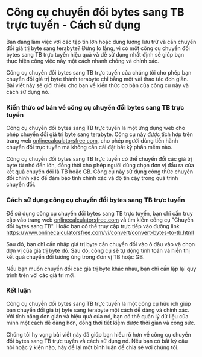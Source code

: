 Công cụ chuyển đổi bytes sang TB trực tuyến - Cách sử dụng
==========================================================

Bạn đang làm việc với các tập tin lớn hoặc dung lượng lưu trữ và cần chuyển đổi giá trị byte sang terabyte? Đừng lo lắng, vì có một công cụ chuyển đổi bytes sang TB trực tuyến hiệu quả và dễ sử dụng nhất định sẽ giúp bạn thực hiện công việc này một cách nhanh chóng và chính xác.

Công cụ chuyển đổi bytes sang TB trực tuyến của chúng tôi cho phép bạn chuyển đổi giá trị byte thành terabyte chỉ bằng một vài thao tác đơn giản. Bài viết này sẽ giới thiệu cho bạn về kiến thức cơ bản của công cụ này và cách sử dụng nó.

###  Kiến thức cơ bản về công cụ chuyển đổi bytes sang TB trực tuyến 

Công cụ chuyển đổi bytes sang TB trực tuyến là một ứng dụng web cho phép chuyển đổi giá trị byte sang terabyte. Công cụ này được tích hợp trên trang web [onlinecalculatorsfree.com](http://onlinecalculatorsfree.com), cho phép người dùng tiến hành chuyển đổi trực tuyến mà không cần cài đặt bất kỳ phần mềm nào.

Công cụ chuyển đổi bytes sang TB trực tuyến có thể chuyển đổi các giá trị byte từ nhỏ đến lớn, đồng thời cho phép người dùng chọn đơn vị đầu ra của kết quả chuyển đổi là TB hoặc GB. Công cụ này sử dụng công thức chuyển đổi chính xác để đảm bảo tính chính xác và độ tin cậy trong quá trình chuyển đổi.

###  Cách sử dụng công cụ chuyển đổi bytes sang TB trực tuyến 

Để sử dụng công cụ chuyển đổi bytes sang TB trực tuyến, bạn chỉ cần truy cập vào trang web [onlinecalculatorsfree.com](http://onlinecalculatorsfree.com) và tìm kiếm công cụ "Chuyển đổi bytes sang TB". Hoặc bạn có thể truy cập trực tiếp vào đường link <https://www.onlinecalculatorsfree.com/vi/convert/convert-bytes-to-tb.html>

Sau đó, bạn chỉ cần nhập giá trị byte cần chuyển đổi vào ô đầu vào và chọn đơn vị của giá trị byte đó. Sau đó, công cụ sẽ tự động tính toán và hiển thị kết quả chuyển đổi tương ứng trong đơn vị TB hoặc GB.

Nếu bạn muốn chuyển đổi các giá trị byte khác nhau, bạn chỉ cần lặp lại quy trình trên với các giá trị mới.

###  Kết luận 

Công cụ chuyển đổi bytes sang TB trực tuyến là một công cụ hữu ích giúp bạn chuyển đổi giá trị byte sang terabyte một cách dễ dàng và chính xác. Với tính năng đơn giản và hiệu quả của nó, bạn có thể quản lý dữ liệu của mình một cách dễ dàng hơn, đồng thời tiết kiệm được thời gian và công sức.

Chúng tôi hy vọng bài viết này đã giúp bạn hiểu rõ hơn về công cụ chuyển đổi bytes sang TB trực tuyến và cách sử dụng nó. Nếu bạn có bất kỳ câu hỏi hoặc ý kiến ​​nào, hãy để lại một bình luận để chia sẻ với chúng tôi.